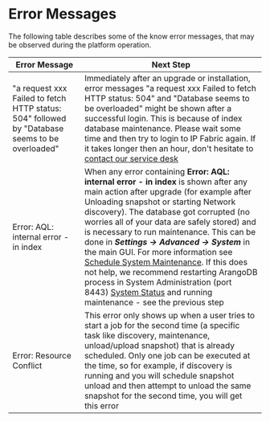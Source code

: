 # Error Messages

The following table describes some of the know error messages, that may
be observed during the platform operation.

| **Error Message** | **Next Step** |
| --- | --- |
| "a request xxx Failed to fetch HTTP status: 504" followed by "Database seems to be overloaded" | Immediately after an upgrade or installation, error messages "a request xxx Failed to fetch HTTP status: 504" and "Database seems to be overloaded" might be shown after a successful login. This is because of index database maintenance. Please wait some time and then try to login to IP Fabric again. If it takes longer then an hour, don't hesitate to [contact our service desk](https://ipfabric.atlassian.net/servicedesk/customer/portals) |
| Error: AQL: internal error - in index | When any error containing **Error: AQL: internal error - in index** is shown after any main action after upgrade (for example after Unloading snapshot or starting Network discovery). The database got corrupted (no worries all of your data are safely stored) and is necessary to run maintenance. This can be done in _**Settings → Advanced → System**_ in the main GUI. For more information see [Schedule System Maintenance](../../first_start_with_the_platform/setup_wizard/Schedule_System_Maintenance.md). If this does not help, we recommend restarting ArangoDB process in System Administration (port 8443) [System Status](../../system_administration/administrative_interface/System_Status.md) and running maintenance - see the previous step |
| Error: Resource Conflict | This error only shows up when a user tries to start a job for the second time (a specific task like discovery, maintenance, unload/upload snapshot) that is already scheduled. Only one job can be executed at the time, so for example, if discovery is running and you will schedule snapshot unload and then attempt to unload the same snapshot for the second time, you will get this error |